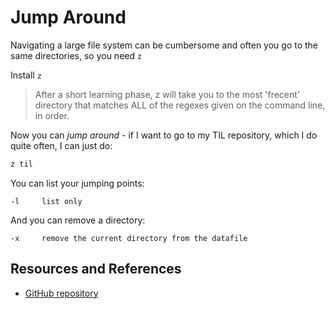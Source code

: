 # Jump Around

Navigating a large file system can be cumbersome and often you go to the same directories, so you need `z`

Install `z`

> After a short learning phase, z will take you to the most 'frecent' directory that matches ALL of the regexes given on the command line, in order.

Now you can _jump around_ - if I want to go to my TIL repository, which I do quite often, I can just do:

```bash
z til
```

You can list your jumping points:

```text
-l     list only
```

And you can remove a directory:

```text
-x     remove the current directory from the datafile
```

## Resources and References

- [GitHub repository](https://github.com/rupa/z)
